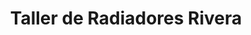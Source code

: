 ---
title: "Taller de Radiadores Rivera"
url: /villa-ligia/taller-de-radiadores-rivera/
shop: reparación de automóviles
---